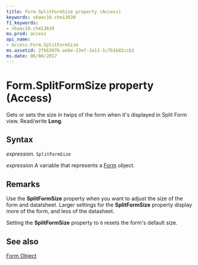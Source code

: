 ```yaml
---
title: Form.SplitFormSize property (Access)
keywords: vbaac10.chm13630
f1_keywords:
- vbaac10.chm13630
ms.prod: access
api_name:
- Access.Form.SplitFormSize
ms.assetid: 2fb63076-aebe-23ef-2a11-1c7b1b82ccb1
ms.date: 06/08/2017
---
```



# Form.SplitFormSize property (Access)

Gets or sets the size in twips of the form when it's displayed in Split Form view. Read/write  **Long**.


## Syntax

 _expression_. `SplitFormSize`

 _expression_ A variable that represents a [Form](Access.Form.md) object.


## Remarks

Use the  **SplitFormSize** property when you want to adjust the size of the form and datatsheet. Larger settings for the **SplitFormSize** property display more of the form, and less of the datasheet.

Setting the  **SplitFormSize** property to `0` resets the form's default size.


## See also


[Form Object](Access.Form.md)

